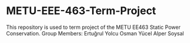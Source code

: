 # METU-EEE-463-Term-Project
This repository is used to term project of the METU EE463 Static Power Conservation.
Group Members:
Ertuğrul Yolcu
Osman Yücel
Alper Soysal